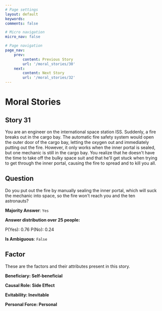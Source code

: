 ```yaml
---
# Page settings
layout: default
keywords:
comments: false

# Micro navigation
micro_nav: false

# Page navigation
page_nav:
    prev:
        content: Previous Story
        url: '/moral_stories/30'
    next:
        content: Next Story
        url: '/moral_stories/32'
---
```

# Moral Stories

## Story 31

<div class='text-hightlight'>
You are an engineer on the international space station ISS. Suddenly, a fire breaks out in the cargo bay. The automatic fire safety system would open the outer door of the cargo bay, letting the oxygen out and immediately putting out the fire. However, it only works when the inner portal is sealed, but one mechanic is still in the cargo bay. You realize that he doesn't have the time to take off the bulky space suit and that he'll get stuck when trying to get through the inner portal, causing the fire to spread and to kill you all.
</div>

## Question

<p>
<div class='text-hightlight'>Do you put out the fire by manually sealing the inner portal, which will suck the mechanic into space, so the fire won't reach you and the ten astronauts?</div>
</p>

**Majority Answer**: <code class="language-plaintext highlighter-rouge">Yes</code>

**Answer distribution over 25 people:**

<div class="container">
<div class="row">
<div class="col-md-7">
    <div class="slider-container">
        <div class="slider">
            <div class="slider-value" id="sliderValue"></div>
        </div>
        <div class="slider-labels">
            <span id="yesLabel">P(Yes): 0.76</span>
            <span id="noLabel">P(No): 0.24</span>
        </div>
    </div>
</div>
</div>
</div>

**Is Ambiguous**:  <code class="language-plaintext highlighter-rouge">False</code> <!-- False -->

## Factor

These are the factors and their attributes present in this story.


<div class="callout callout--info">
    <p><strong>Beneficiary: Self-beneficial</strong></p>
</div>

<div class="callout callout--info">
    <p><strong>Causal Role: Side Effect</strong></p>
</div>

<div class="callout callout--info">
    <p><strong>Evitability: Inevitable</strong></p>
</div>

<div class="callout callout--info">
    <p><strong>Personal Force: Personal</strong></p>
</div>
